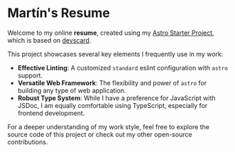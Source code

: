 # Martín's Resume

Welcome to my online **resume**, created using my [Astro Starter Project](https://github.com/tinchoz49/astro-starter), which is based on [devscard](https://github.com/KonradSzwarc/devscard).

This project showcases several key elements I frequently use in my work:

- **Effective Linting**: A customized `standard` eslint configuration with `astro` support.
- **Versatile Web Framework**: The flexibility and power of `astro` for building any type of web application.
- **Robust Type System**: While I have a preference for JavaScript with JSDoc, I am equally comfortable using TypeScript, especially for frontend development.

For a deeper understanding of my work style, feel free to explore the source code of this project or check out my other open-source contributions.
